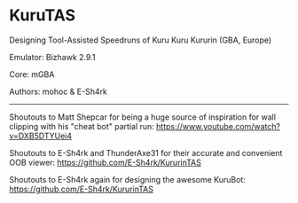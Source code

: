# KuruTAS
Designing Tool-Assisted Speedruns of Kuru Kuru Kururin (GBA, Europe)

Emulator: Bizhawk 2.9.1

Core: mGBA

Authors: mohoc & E-Sh4rk
******************************************

Shoutouts to Matt Shepcar for being a huge source of inspiration for wall clipping with his "cheat bot" partial run: https://www.youtube.com/watch?v=DXB5DTYUei4

Shoutouts to E-Sh4rk and ThunderAxe31 for their accurate and convenient OOB viewer: https://github.com/E-Sh4rk/KururinTAS

Shoutouts to E-Sh4rk again for designing the awesome KuruBot: https://github.com/E-Sh4rk/KururinTAS

